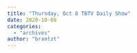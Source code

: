 ```yaml
---
title: "Thursday, Oct 8 TBTV Daily Show"
date: 2020-10-08
categories: 
  - "archives"
author: "brantzt"
---
```



